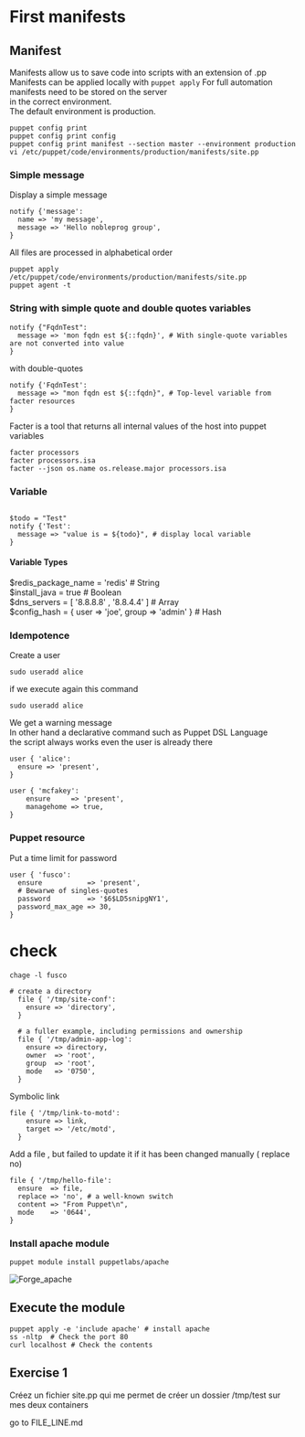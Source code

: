 # First manifests

## Manifest
Manifests allow us to save code into scripts with an extension of .pp  
Manifests can be applied locally with ```puppet apply```
For full automation manifests need to be stored on the server  
in the correct environment.  
The default environment is production.

```shell
puppet config print
puppet config print config
puppet config print manifest --section master --environment production 
vi /etc/puppet/code/environments/production/manifests/site.pp
``` 

### Simple message 
Display a simple message 
```puppet
notify {'message':
  name => 'my message',
  message => 'Hello nobleprog group',
}
```
All files are processed in alphabetical order
```shell
puppet apply /etc/puppet/code/environments/production/manifests/site.pp
puppet agent -t
```

### String with simple  quote and  double quotes variables
```puppet
notify {"FqdnTest":
  message => 'mon fqdn est ${::fqdn}', # With single-quote variables are not converted into value 
}
```
with double-quotes

```puppet
notify {'FqdnTest':
  message => "mon fqdn est ${::fqdn}", # Top-level variable from facter resources
}
```
Facter is a tool that returns all internal values of the host into puppet variables 
```shell
facter processors
facter processors.isa
facter --json os.name os.release.major processors.isa
```

### Variable
```puppet

$todo = "Test"
notify {'Test':
  message => "value is = ${todo}", # display local variable 
}
```
#### Variable Types
$redis_package_name = 'redis'   # String  
$install_java = true            # Boolean  
$dns_servers = [ '8.8.8.8' , '8.8.4.4' ]   # Array  
$config_hash = { user => 'joe', group => 'admin' }  # Hash  

### Idempotence 
Create a user   
```shell
sudo useradd alice
```
if we execute again this command   
```shell
sudo useradd alice 
```
We get a warning message       
In other hand a declarative command such as Puppet DSL Language  
the script always works even the user is already there
```puppet
user { 'alice': 
  ensure => 'present',
}
```

```puppet
user { 'mcfakey':
    ensure     => 'present',
    managehome => true,
}
```

### Puppet resource

Put a time limit for password
```puppet
user { 'fusco':
  ensure           => 'present',
  # Bewarwe of singles-quotes 
  password         => '$6$LD5snipgNY1',
  password_max_age => 30,
}
```
# check
```shell
chage -l fusco 
```

```puppet
# create a directory
  file { '/tmp/site-conf':
    ensure => 'directory',
  }

  # a fuller example, including permissions and ownership
  file { '/tmp/admin-app-log':
    ensure => directory,
    owner  => 'root',
    group  => 'root',
    mode   => '0750',
  }

```
Symbolic link 
```puppet
file { '/tmp/link-to-motd':
    ensure => link,
    target => '/etc/motd',
  }
```

Add a file , but failed to update it if it has been changed manually ( replace no)
```puppet
file { '/tmp/hello-file':
  ensure  => file,
  replace => 'no', # a well-known switch 
  content => "From Puppet\n",
  mode    => '0644',
}
```

###  Install apache module
```shell
puppet module install puppetlabs/apache 
```

![Forge_apache](screenshot/forge_apache.png)

## Execute the module
```shell
puppet apply -e 'include apache' # install apache
ss -nltp  # Check the port 80
curl localhost # Check the contents
```

## Exercise 1

Créez un fichier site.pp qui me permet de créer un dossier /tmp/test sur mes deux containers

go to FILE_LINE.md

